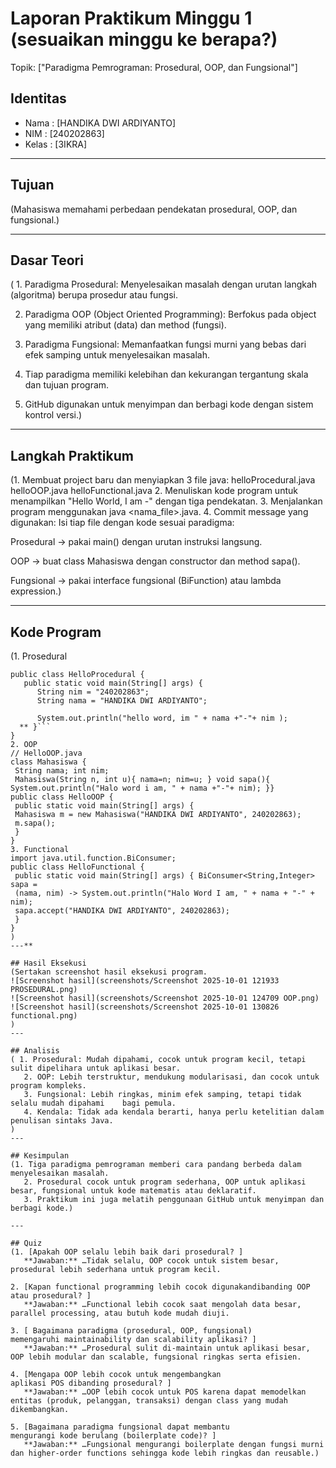 # Laporan Praktikum Minggu 1 (sesuaikan minggu ke berapa?)
Topik: ["Paradigma Pemrograman: Prosedural, OOP, dan Fungsional"]

## Identitas
- Nama  : [HANDIKA DWI ARDIYANTO]
- NIM   : [240202863]
- Kelas : [3IKRA]

---

## Tujuan
(Mahasiswa memahami perbedaan pendekatan prosedural, OOP, dan fungsional.)

---

## Dasar Teori
( 1. Paradigma Prosedural: Menyelesaikan masalah dengan urutan langkah (algoritma) berupa prosedur atau fungsi.

2. Paradigma OOP (Object Oriented Programming): Berfokus pada object yang memiliki atribut (data) dan method (fungsi).

3. Paradigma Fungsional: Memanfaatkan fungsi murni yang bebas dari efek samping untuk menyelesaikan masalah.

4. Tiap paradigma memiliki kelebihan dan kekurangan tergantung skala dan tujuan program.

5. GitHub digunakan untuk menyimpan dan berbagi kode dengan sistem kontrol versi.)

---

## Langkah Praktikum
(1. Membuat project baru dan menyiapkan 3 file java:
      helloProcedural.java
      helloOOP.java
      helloFunctional.java
2. Menuliskan kode program untuk menampilkan "Hello World, I am <nama>-<nim>" dengan tiga pendekatan.
3. Menjalankan program menggunakan java <nama_file>.java.
4. Commit message yang digunakan:
Isi tiap file dengan kode sesuai paradigma:

Prosedural → pakai main() dengan urutan instruksi langsung.

OOP → buat class Mahasiswa dengan constructor dan method sapa().

Fungsional → pakai interface fungsional (BiFunction) atau lambda expression.)

---

## Kode Program
(1. Prosedural
```// HelloProcedural.java
public class HelloProcedural {
   public static void main(String[] args) {
      String nim = "240202863";
      String nama = "HANDIKA DWI ARDIYANTO";

      System.out.println("hello word, im " + nama +"-"+ nim );
  ** }```
}
2. OOP
// HelloOOP.java
class Mahasiswa {
 String nama; int nim;
 Mahasiswa(String n, int u){ nama=n; nim=u; } void sapa(){ System.out.println("Halo word i am, " + nama +"-"+ nim); }}
public class HelloOOP {
 public static void main(String[] args) {
 Mahasiswa m = new Mahasiswa("HANDIKA DWI ARDIYANTO", 240202863);
 m.sapa();
 }
}
3. Functional
import java.util.function.BiConsumer;
public class HelloFunctional {
 public static void main(String[] args) { BiConsumer<String,Integer> sapa =
 (nama, nim) -> System.out.println("Halo Word I am, " + nama + "-" + nim);
 sapa.accept("HANDIKA DWI ARDIYANTO", 240202863);
 }
}
)
---**

## Hasil Eksekusi
(Sertakan screenshot hasil eksekusi program.  
![Screenshot hasil](screenshots/Screenshot 2025-10-01 121933 PROSEDURAL.png)
![Screenshot hasil](screenshots/Screenshot 2025-10-01 124709 OOP.png)
![Screenshot hasil](screenshots/Screenshot 2025-10-01 130826 functional.png)
)
---

## Analisis
( 1. Prosedural: Mudah dipahami, cocok untuk program kecil, tetapi sulit dipelihara untuk aplikasi besar.
   2. OOP: Lebih terstruktur, mendukung modularisasi, dan cocok untuk program kompleks.
   3. Fungsional: Lebih ringkas, minim efek samping, tetapi tidak selalu mudah dipahami    bagi pemula.
   4. Kendala: Tidak ada kendala berarti, hanya perlu ketelitian dalam penulisan sintaks Java.  
)
---

## Kesimpulan
(1. Tiga paradigma pemrograman memberi cara pandang berbeda dalam menyelesaikan masalah.
   2. Prosedural cocok untuk program sederhana, OOP untuk aplikasi besar, fungsional untuk kode matematis atau deklaratif.
   3. Praktikum ini juga melatih penggunaan GitHub untuk menyimpan dan berbagi kode.)

---

## Quiz
(1. [Apakah OOP selalu lebih baik dari prosedural? ]  
   **Jawaban:** …Tidak selalu, OOP cocok untuk sistem besar, prosedural lebih sederhana untuk program kecil.  

2. [Kapan functional programming lebih cocok digunakandibanding OOP atau prosedural? ]  
   **Jawaban:** …Functional lebih cocok saat mengolah data besar, parallel processing, atau butuh kode mudah diuji.

3. [ Bagaimana paradigma (prosedural, OOP, fungsional)
memengaruhi maintainability dan scalability aplikasi? ]  
   **Jawaban:** …Prosedural sulit di-maintain untuk aplikasi besar, OOP lebih modular dan scalable, fungsional ringkas serta efisien.

4. [Mengapa OOP lebih cocok untuk mengembangkan
aplikasi POS dibanding prosedural? ]  
   **Jawaban:** …OOP lebih cocok untuk POS karena dapat memodelkan entitas (produk, pelanggan, transaksi) dengan class yang mudah dikembangkan. 

5. [Bagaimana paradigma fungsional dapat membantu
mengurangi kode berulang (boilerplate code)? ]  
   **Jawaban:** …Fungsional mengurangi boilerplate dengan fungsi murni dan higher-order functions sehingga kode lebih ringkas dan reusable.)
